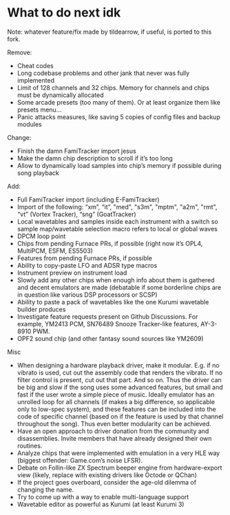 # What to do next idk

Note: whatever feature/fix made by tildearrow, if useful, is ported to this fork.

Remove:
- Cheat codes
- Long codebase problems and other jank that never was fully implemented
- Limit of 128 channels and 32 chips. Memory for channels and chips must be dynamically allocated
- Some arcade presets (too many of them). Or at least organize them like presets menu... 
- Panic attacks measures, like saving 5 copies of config files and backup modules

Change:
- Finish the damn FamiTracker import jesus
- Make the damn chip description to scroll if it’s too long
- Allow to dynamically load samples into chip’s memory if possible during song playback

Add:
- Full FamiTracker import (including E-FamiTracker)
- Import of the following: “xm”, “it”, "med", "s3m", "mptm", "a2m", "rmt", “vt” (Vortex Tracker), “sng” (GoatTracker)
- Local wavetables and samples inside each instrument with a switch so sample map/wavetable selection macro refers to local or global waves
- DPCM loop point
- Chips from pending Furnace PRs, if possible (right now it’s OPL4, MultiPCM, ESFM, ES5503)
- Features from pending Furnace PRs, if possible
- Ability to copy-paste LFO and ADSR type macros
- Instrument preview on instrument load
- Slowly add any other chips when enough info about them is gathered and decent emulators are made (debatable if some borderline chips are in question like various DSP processors or SCSP)
- Ability to paste a pack of wavetables like the one Kurumi wavetable builder produces
- Investigate feature requests present on Github Discussions. For example, YM2413 PCM, SN76489 Snooze Tracker-like features, AY-3-8910 PWM.
- OPF2 sound chip (and other fantasy sound sources like YM2609)

Misc
- When designing a hardware playback driver, make it modular. E.g. if no vibrato is used, cut out the assembly code that renders the vibrato. If no filter control is present, cut out that part. And so on. Thus the driver can be big and slow if the song uses some advanced features, but small and fast if the user wrote a simple piece of music. Ideally emulator has an unrolled loop for all channels (if makes a big difference, so applicable only to low-spec system), and these features can be included into the code of specific channel (based on if the feature is used by that channel throughout the song). Thus even better modularity can be achieved.
- Have an open approach to driver donation from the community and disassemblies. Invite members that have already designed their own routines.
- Analyze chips that were implemented with emulation in a very HLE way (biggest offender: Game.com’s noise LFSR).
- Debate on Follin-like ZX Spectrum beeper engine from hardware-export view (likely, replace with existing drivers like Octode or QChan)
- If the project goes overboard, consider the age-old dilemma of changing the name.
- Try to come up with a way to enable multi-language support
- Wavetable editor as powerful as Kurumi (at least Kurumi 3)
